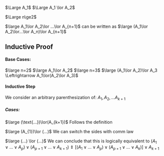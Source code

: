$\Large A_1$
$\Large A_1 \lor A_2$

$\Large n\ge2$

$\large A_1\lor A_2\lor ...\lor A_{n+1}$
can be written as
$\large (A_1\lor A_2\lor...\lor A_n)\lor A_{n+1}$

## Inductive Proof

#### Base Cases:
$\large n=2$    $\large A_1\lor A_2$
$\large n=3$    $\large (A_1\lor A_2)\lor A_3 \Leftrightarrow A_1\lor(A_2\lor A_3)$ 

#### Inductive Step

We consider an arbitrary parenthesization of:
$A_1, A_2, ... A_{k+1}$ 

##### Cases:

$\large (\text{...})\lor(A_{k+1})$
	Follows the definition

$\large (A_{1})\lor (...)$
	We can switch the sides with comm law

$\large (...) \lor (...)$
	We can conclude that this is logically equivalent to
	$(A_1\lor ...\lor A_{p})\lor(A_{p+1}\lor ...\lor A_{k+1})$
	$\Updownarrow$
	$[(A_1\lor ...\lor A_{p})\lor(A_{p+1}\lor ...\lor A_{k})]\lor A_{k+1}$
	